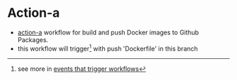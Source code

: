 # Action-a

* [action-a](.github/workflows/action-a.yaml) workflow for build and push Docker images to Github Packages.
* this workflow will trigger[^1] with push 'Dockerfile' in this branch

[^1]: see more in [events that trigger workflows](https://docs.github.com/en/actions/using-workflows/events-that-trigger-workflows) 
